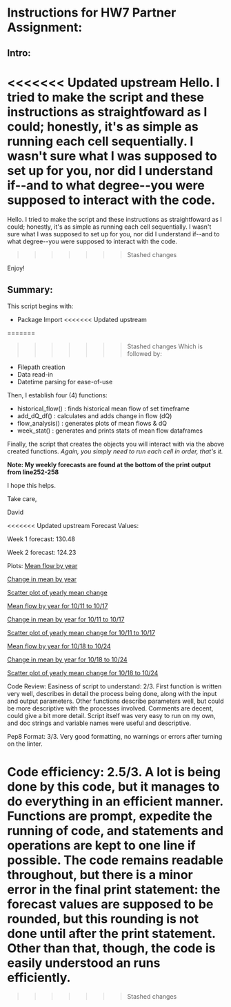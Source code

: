 # Instructions for HW7 Partner Assignment:

## Intro:
<<<<<<< Updated upstream
Hello. I tried to make the script and these instructions as straightfoward as I could; honestly, it's as simple as running each cell sequentially. I wasn't sure what I was supposed to set up for you, nor did I understand if--and to what degree--you were supposed to interact with the code.
=======
Hello. I tried to make the script and these instructions as straightfoward as I could; honestly, it's as simple as running each cell sequentially. I wasn't sure what I was supposed to set up for you, nor did I understand if--and to what degree--you were supposed to interact with the code. 
>>>>>>> Stashed changes

Enjoy!

## Summary:
This script begins with:
- Package Import
<<<<<<< Updated upstream

=======
  
>>>>>>> Stashed changes
Which is followed by:
- Filepath creation
- Data read-in
- Datetime parsing for ease-of-use

Then, I establish four (4) functions:
- historical_flow() : finds historical mean flow of set timeframe
- add_dQ_df() : calculates and adds change in flow (dQ)
- flow_analysis() : generates plots of mean flows & dQ
- week_stat() : generates and prints stats of mean flow dataframes

Finally, the script that creates the objects you will interact with via the above created functions. *Again, you simply need to run each cell in order, that's it.*

**Note: My weekly forecasts are found at the bottom of the print output from line252-258**

I hope this helps.

Take care,

David

<<<<<<< Updated upstream
Forecast Values:

Week 1 forecast: 130.48

Week 2 forecast: 124.23

Plots:
[Mean flow by year](../data/yearly_means.png)

[Change in mean by year](../data/yearly_delta.png)

[Scatter plot of yearly mean change](../data/delta_scatter.png)

[Mean flow by year for 10/11 to 10/17](../data/yearly_mean_wk1.png)

[Change in mean by year for 10/11 to 10/17](../data/yearly_delta_wk1.png)

[Scatter plot of yearly mean change for 10/11 to 10/17](../data/delta_scatter_wk1.png)

[Mean flow by year for 10/18 to 10/24](../data/yearly_mean_wk2.png)

[Change in mean by year for 10/18 to 10/24](../data/yearly_delta_wk2.png)

[Scatter plot of yearly mean change for 10/18 to 10/24](../data/delta_scatter_wk2.png)

Code Review:
Easiness of script to understand: 2/3.  First function is written very well, describes in detail the process being done, along with the input and output parameters.  Other functions describe parameters well, but could be more descriptive with the processes involved.  Comments are decent, could give a bit more detail.  Script itself was very easy to run on my own, and doc strings and variable names were useful and descriptive.

Pep8 Format: 3/3.  Very good formatting, no warnings or errors after turning on the linter.

Code efficiency: 2.5/3.  A lot is being done by this code, but it manages to do everything in an efficient manner.  Functions are prompt, expedite the running of code, and statements and operations are kept to one line if possible.  The code remains readable throughout, but there is a minor error in the final print statement: the forecast values are supposed to be rounded, but this rounding is not done until after the print statement.  Other than that, though, the code is easily understood an runs efficiently.
=======
>>>>>>> Stashed changes
